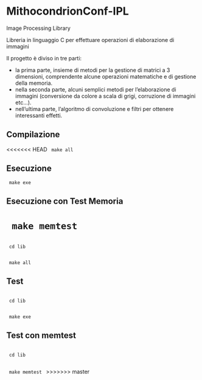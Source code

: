 # MithocondrionConf-IPL
Image Processing Library

Libreria in linguaggio C per effettuare operazioni di elaborazione di immagini

Il progetto è diviso in tre parti:
- la prima parte, insieme di metodi per la gestione di matrici a 3 dimensioni, comprendente alcune operazioni matematiche e di gestione
della memoria.
- nella seconda parte, alcuni semplici metodi per l’elaborazione di immagini (conversione da colore a scala di grigi, corruzione di immagini etc...).
- nell’ultima parte, l’algoritmo di convoluzione e filtri per ottenere interessanti effetti.

## Compilazione
 
<<<<<<< HEAD
 <code> make all </code>
 
 ## Esecuzione 
  
  <code> make exe </code>
  
   ## Esecuzione con Test Memoria 
  
  <code> make memtest </code>
=======
 <code> 
 cd lib
 </code> <br>
  <code> 
 make all 
</code>
 
 ## Test 
  
 <code>
 cd lib
 </code><br>
  <code> 
 make exe
</code>
  
 ## Test con memtest
 
<code>
 cd lib
 </code><br>
  <code> 
 make memtest </code>
>>>>>>> master
